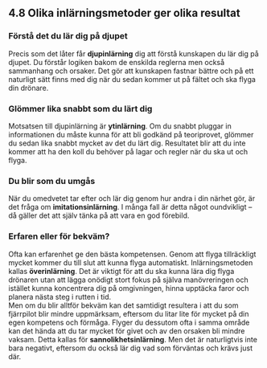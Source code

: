 ## 4.8 Olika inlärningsmetoder ger olika resultat
### Förstå det du lär dig på djupet

Precis som det låter får **djupinlärning** dig att förstå kunskapen du lär dig på djupet. Du förstår logiken bakom de enskilda reglerna men också sammanhang och orsaker. Det gör att kunskapen fastnar bättre och på ett naturligt sätt finns med dig när du sedan kommer ut på fältet och ska flyga din drönare.

### Glömmer lika snabbt som du lärt dig

Motsatsen till djupinlärning är **ytinlärning**. Om du snabbt pluggar in informationen du måste kunna för att bli godkänd på teoriprovet, glömmer du sedan lika snabbt mycket av det du lärt dig. Resultatet blir att du inte kommer att ha den koll du behöver på lagar och regler när du ska ut och flyga.

### Du blir som du umgås

När du omedvetet tar efter och lär dig genom hur andra i din närhet gör, är det fråga om **imitationsinlärning**. I många fall är detta något oundvikligt – då gäller det att själv tänka på att vara en god förebild.

### Erfaren eller för bekväm?

Ofta kan erfarenhet ge den bästa kompetensen. Genom att flyga tillräckligt mycket kommer du till slut att kunna flyga automatiskt. Inlärningsmetoden kallas **överinlärning**. Det är viktigt för att du ska kunna lära dig flyga drönaren utan att lägga onödigt stort fokus på själva manövreringen och istället kunna koncentrera dig på omgivningen, hinna upptäcka faror och planera nästa steg i rutten i tid.  
Men om du blir alltför bekväm kan det samtidigt resultera i att du som fjärrpilot blir mindre uppmärksam, eftersom du litar lite för mycket på din egen kompetens och förmåga. Flyger du dessutom ofta i samma område kan det hända att du tar mycket för givet och av den orsaken bli mindre vaksam. Detta kallas för **sannolikhetsinlärning**. Men det är naturligtvis inte bara negativt, eftersom du också lär dig vad som förväntas och krävs just där.
